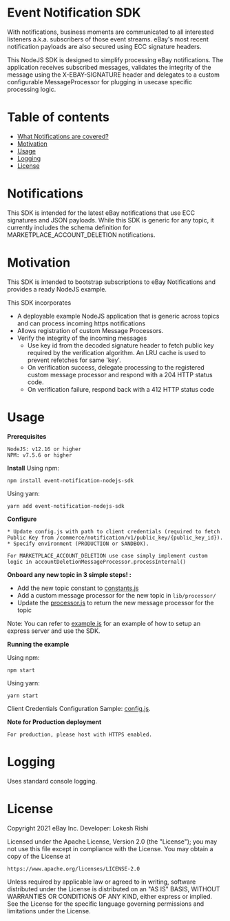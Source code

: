 # Event Notification SDK

With notifications, business moments are communicated to all interested listeners a.k.a. subscribers of those event streams. eBay's most recent notification payloads are also secured using ECC signature headers.

This NodeJS SDK is designed to simplify processing eBay notifications. The application receives subscribed messages, validates the integrity of the message using the X-EBAY-SIGNATURE header and delegates to a custom configurable MessageProcessor for plugging in usecase specific processing logic.

# Table of contents
* [What Notifications are covered?](#notifications)
* [Motivation](#motivation)
* [Usage](#usage)
* [Logging](#logging)
* [License](#license)

# Notifications

This SDK is intended for the latest eBay notifications that use ECC signatures and JSON payloads.
While this SDK is generic for any topic, it currently includes the schema definition for MARKETPLACE_ACCOUNT_DELETION notifications.

# Motivation

This SDK is intended to bootstrap subscriptions to eBay Notifications and provides a ready NodeJS example.

This SDK incorporates

- A deployable example NodeJS application that is generic across topics and can process incoming https notifications
- Allows registration of custom Message Processors.
- Verify the integrity of the incoming messages
  - Use key id from the decoded signature header to fetch public key required by the verification algorithm. An LRU cache is used to prevent refetches for same 'key'.
  - On verification success, delegate processing to the registered custom message processor and respond with a 204 HTTP status code.
  - On verification failure, respond back with a 412 HTTP status code

# Usage

**Prerequisites**

```
NodeJS: v12.16 or higher
NPM: v7.5.6 or higher
```

**Install**
Using npm:

```shell
npm install event-notification-nodejs-sdk
```

Using yarn:

```shell
yarn add event-notification-nodejs-sdk
```

**Configure**

```
* Update config.js with path to client credentials (required to fetch Public Key from /commerce/notification/v1/public_key/{public_key_id}).
* Specify environment (PRODUCTION or SANDBOX).

For MARKETPLACE_ACCOUNT_DELETION use case simply implement custom logic in accountDeletionMessageProcessor.processInternal()
```

**Onboard any new topic in 3 simple steps! :**

- Add the new topic constant to [constants.js](lib/constants.js)
- Add a custom message processor for the new topic in `lib/processor/`
- Update the [processor.js](lib/processor/processor.js) to return the new message processor for the topic

Note: You can refer to [example.js](examples/example.js) for an example of how to setup an express server and use the SDK.

**Running the example**

Using npm:

```shell
npm start
```

Using yarn:

```shell
yarn start
```

Client Credentials Configuration Sample: [config.js](examples/config.js).

**Note for Production deployment**

```
For production, please host with HTTPS enabled.
```

# Logging

Uses standard console logging.

# License

Copyright 2021 eBay Inc.
Developer: Lokesh Rishi

Licensed under the Apache License, Version 2.0 (the "License");
you may not use this file except in compliance with the License.
You may obtain a copy of the License at

    https://www.apache.org/licenses/LICENSE-2.0

Unless required by applicable law or agreed to in writing, software
distributed under the License is distributed on an "AS IS" BASIS,
WITHOUT WARRANTIES OR CONDITIONS OF ANY KIND, either express or implied.
See the License for the specific language governing permissions and
limitations under the License.

